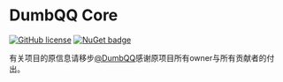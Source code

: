 # DumbQQ Core

[![GitHub license](https://img.shields.io/badge/license-MIT-blue.svg?style=flat)](https://raw.githubusercontent.com/TJYSunset/DumbQQ/master/LICENSE)
[![NuGet badge](https://buildstats.info/nuget/DumbQQCore)](https://www.nuget.org/packages/DumbQQCore/)

有关项目的原信息请移步[@DumbQQ](https://github.com/TJYSunset/DumbQQ)感谢原项目所有owner与所有贡献者的付出。

